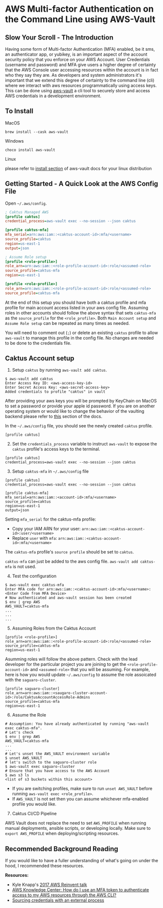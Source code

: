 # AWS Multi-factor Authentication on the Command Line using AWS-Vault

## Slow Your Scroll - The Introduction

Having some form of Multi-factor Authentication (MFA) enabled, be it
sms, an authenticator app, or yubikey, is an important aspect of the
account security policy that you enforce on your AWS Account. User
Credentials (username and password) and MFA give users a higher degree
of certainty that the AWS Console user accessing resources within the
account is in fact who they say they are. As developers and system
administrators it\'s important that we extend this degree of certainty
to the command line (cli) where we interact with aws resources
programmatically using access keys. This can be done using
[aws-vault](https://github.com/99designs/aws-vault) a cli tool to
securely store and access AWS credentials in a development environment.

## To Install

MacOS

`brew install --cask aws-vault`

Windows

`choco install aws-vault`

Linux

please refer to [install section](https://github.com/99designs/aws-vault#installing) of 
aws-vault docs for your linux distribution

## Getting Started - A Quick Look at the AWS Config File

Open `~/.aws/config`.

```ini
; Caktus Managed AWS
[profile caktus]
credential_process=aws-vault exec --no-session --json caktus

[profile caktus-mfa]
mfa_serial=arn:aws:iam::<caktus-account-id>:mfa/<username>
source_profile=caktus
region=us-east-1
output=json

; Assume Role setup
[profile <role-profile>]
role_arn=arn:aws:iam::<role-profile-account-id>:role/<assumed-role>
source_profile=caktus-mfa
region=us-east-1

[profile <role-profile>]
role_arn=arn:aws:iam::<role-profile-account-id>:role/<assumed-role>
source_profile=caktus-mfa
```


At the end of this setup you should have both a caktus profile and mfa
profile for main account access listed in your aws config file. Assuming
roles in other accounts should follow the above syntax that sets
`caktus-mfa` as the `source_profile` for the
`<role_profile>`. Both `Main Account setup` and `Assume Role setup` can
be repeated as many times as needed. 

You will need to comment out (`;`)
or delete an existing `caktus` profile to allow `aws-vault` to manage
this profile in the config file. No changes are needed to be done
to the credentials file.

## Caktus Account setup

1.  Setup `caktus` by running
    `aws-vault add caktus`.

```
$ aws-vault add caktus
Enter Access Key ID: <aws-access-key-id> 
Enter Secret Access Key: <aws-secret-access-key> 
Added credentials to profile "caktus" in vault
```

After providing your aws keys you will be prompted by KeyChain on MacOS
to set a password or provide your apple id password. If you are on another operating system
or would like to change the behavior of the vaulting backend please
refer to [this](https://github.com/99designs/aws-vault#vaulting-backends) section
of the docs.

In the `~/.aws/config` file, you should see the newly created
`caktus` profile.

```
[profile caktus]
```

2.  Set the `credentials_process` variable to instruct `aws-vault` to
    expose the `caktus` profile's access keys to the terminal.
```
[profile caktus]
credential_process=aws-vault exec --no-session --json caktus
```

3.  Setup `caktus-mfa` in `~/.aws/config` file

```
[profile caktus]
credential_process=aws-vault exec --no-session --json caktus

[profile caktus-mfa]
mfa_serial=arn:aws:iam::<account-id>:mfa/<username>
source_profile=caktus
region=us-east-1
output=json
```

Setting `mfa_serial` for the caktus-mfa profile:
- Copy your IAM ARN for your
user: `arn:aws:iam::<caktus-account-id>:user/<username>`
- Replace `user` with `mfa`: `arn:aws:iam::<caktus-account-id>:mfa/<username>`

The `caktus-mfa` profile's `source profile` should be set to `caktus`.

`caktus-mfa` can just be added to the aws config file.
`aws-vault add caktus-mfa` is not used.

4.  Test the configuration

```
$ aws-vault exec caktus-mfa 
Enter MFA code for arn:aws:iam::<caktus-account-id>:mfa/<username>: <Enter Code from MFA Device>
# Now authenticated and aws-vault session has been created 
$ env | grep AWS
AWS_VAULT=caktus-mfa
...
...
...
```

5. Assuming Roles from the Caktus Account

```
[profile <role-profile>]
role_arn=arn:aws:iam::<role-profile-account-id>:role/<assumed-role>
source_profile=caktus-mfa
region=us-east-1
```

Asumming roles will follow the above pattern. Check with the lead developer for the particular project you are joining
to get the `<role-profile-account-id>` and `<assumed-role>` that you will be assuming. For example, here is
how you would update `~/.aws/config` to assume the role assoicated with the `saguaro-cluster`.

```
[profile saguaro-cluster]
role_arn=arn:aws:iam::<saugaro-cluster-account-id>:role/CaktusAccountAccessRole-Admins
source_profile=caktus-mfa
region=us-east-1
```

6. Assume the Role

```
# Assumption: You have already authenticated by running "aws-vault exec caktus-mfa".
# Let's check
$ env | grep AWS
AWS_VAULT=caktus-mfa
...
...
# Let's unset the AWS_VAULT environment variable
$ unset AWS_VAULT
# let's switch to the saguaro-cluster role
$ aws-vault exec saguaro-cluster
# Ensure that you have access to the AWS Account
$ aws s3 ls
<list of s3 buckets within this account>
```

* If you are switching profiles, make sure to run `unset AWS_VAULT` before running `aws-vault exec <role_profile>`.
* If `AWS_VAULT` is not set then you can assume whichever mfa-enabled profile you would like.

7. Caktus CI/CD Pipeline

AWS Vault does not replace the need to set `AWS_PROFILE` when running manual deployments, ansible scripts, or developing locally.
Make sure to `export AWS_PROFILE` when deploying/scripting resources.




## Recommended Background Reading

If you would like to have a fuller understanding of what\'s going on
under the hood, I recommended these resources.

**Resources:** 
* Kyle Knapp\'s [2017 AWS Reinvent
talk](https://youtu.be/W8IyScUGuGI?t=1251)
* [AWS Knowledge Center: How do I use an MFA token to authenticate access to my AWS resources through
the AWS CLI?](https://aws.amazon.com/premiumsupport/knowledge-center/authenticate-mfa-cli/)
* [Sourcing credentials with an external process](https://docs.aws.amazon.com/cli/latest/userguide/cli-configure-sourcing-external.html)
